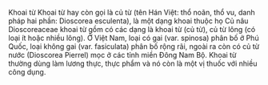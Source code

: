 Khoai từ
Khoai từ hay còn gọi là củ từ (tên Hán Việt: thổ noãn, thổ vu, danh pháp hai phần: Dioscorea esculenta), là một dạng khoai thuộc họ Củ nâu Dioscoreaceae khoai từ gồm có các dạng là khoai từ (củ từ), củ từ lông (có loại ít hoặc nhiều lông). Ở Việt Nam, loại có gai (var. spinosa) phân bố ở Phú Quốc, loại không gai (var. fasiculata) phân bố rộng rãi, ngoài ra còn có củ từ nước (Dioscorea Pierrel) mọc ở các tỉnh miền Đông Nam Bộ. Khoai từ thường dùng làm lương thực, thực phẩm và nó còn là một vị thuốc với nhiều công dụng.